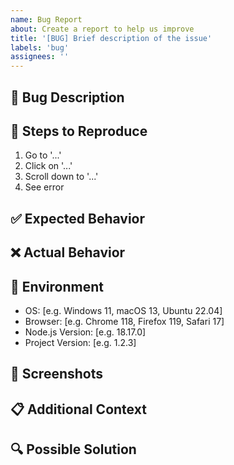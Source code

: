 ```yaml
---
name: Bug Report
about: Create a report to help us improve
title: '[BUG] Brief description of the issue'
labels: 'bug'
assignees: ''
---
```


## 🐛 Bug Description
<!-- A clear and concise description of what the bug is -->

## 🔄 Steps to Reproduce
1. Go to '...'
2. Click on '...'
3. Scroll down to '...'
4. See error

## ✅ Expected Behavior
<!-- A clear and concise description of what you expected to happen -->

## ❌ Actual Behavior
<!-- A clear and concise description of what actually happened -->

## 📱 Environment
- OS: [e.g. Windows 11, macOS 13, Ubuntu 22.04]
- Browser: [e.g. Chrome 118, Firefox 119, Safari 17]
- Node.js Version: [e.g. 18.17.0]
- Project Version: [e.g. 1.2.3]

## 📸 Screenshots
<!-- If applicable, add screenshots to help explain your problem -->

## 📋 Additional Context
<!-- Add any other context about the problem here -->

## 🔍 Possible Solution
<!-- If you have a suggestion for fixing the bug, describe it here -->